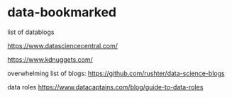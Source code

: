 # data-bookmarked
list of datablogs

https://www.datasciencecentral.com/

https://www.kdnuggets.com/


overwhelming list of blogs:
https://github.com/rushter/data-science-blogs

data roles
https://www.datacaptains.com/blog/guide-to-data-roles

